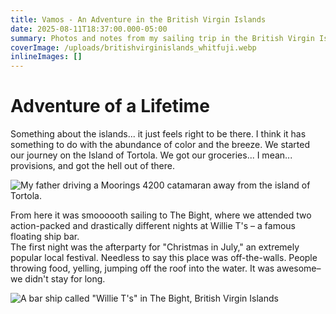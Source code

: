 ```yaml
---
title: Vamos - An Adventure in the British Virgin Islands
date: 2025-08-11T18:37:00.000-05:00
summary: Photos and notes from my sailing trip in the British Virgin Islands.
coverImage: /uploads/britishvirginislands_whitfuji.webp
inlineImages: []
---
```

# Adventure of a Lifetime

Something about the islands... it just feels right to be there. I think it has something to do with the abundance of color and the breeze. We started our journey on the Island of Tortola. We got our groceries... I mean... provisions, and got the hell out of there.

![My father driving a Moorings 4200 catamaran away from the island of Tortola.](/uploads/dscf2447.webp "Captain Keith W. Cooper")

From here it was smoooooth sailing to The Bight, where we attended two action-packed and drastically different nights at Willie T's – a famous floating ship bar.\
The first night was the afterparty for "Christmas in July," an extremely popular local festival. Needless to say this place was off-the-walls. People throwing food, yelling, jumping off the roof into the water. It was awesome–we didn't stay for long.

![A bar ship called "Willie T's" in The Bight, British Virgin Islands](/uploads/willie-ts.webp "Willie T's")
